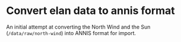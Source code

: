 # Convert elan data to annis format

An initial attempt at converting the North Wind and the Sun (`/data/raw/north-wind`) into ANNIS format for import.
